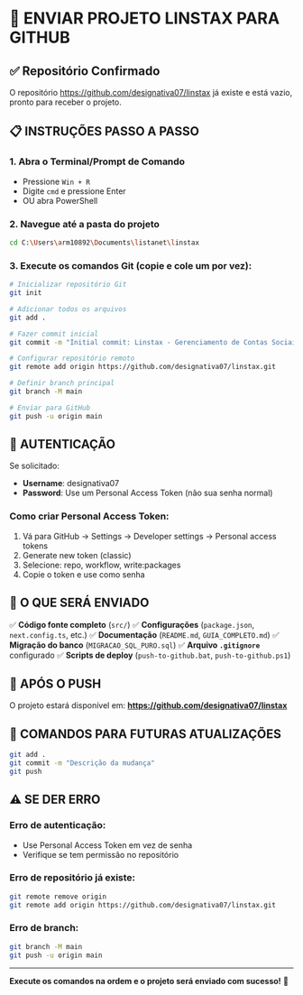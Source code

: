 # 🚀 ENVIAR PROJETO LINSTAX PARA GITHUB

## ✅ Repositório Confirmado
O repositório https://github.com/designativa07/linstax já existe e está vazio, pronto para receber o projeto.

## 📋 INSTRUÇÕES PASSO A PASSO

### 1. Abra o Terminal/Prompt de Comando
- Pressione `Win + R`
- Digite `cmd` e pressione Enter
- OU abra PowerShell

### 2. Navegue até a pasta do projeto
```bash
cd C:\Users\arm10892\Documents\listanet\linstax
```

### 3. Execute os comandos Git (copie e cole um por vez):

```bash
# Inicializar repositório Git
git init
```

```bash
# Adicionar todos os arquivos
git add .
```

```bash
# Fazer commit inicial
git commit -m "Initial commit: Linstax - Gerenciamento de Contas Sociais"
```

```bash
# Configurar repositório remoto
git remote add origin https://github.com/designativa07/linstax.git
```

```bash
# Definir branch principal
git branch -M main
```

```bash
# Enviar para GitHub
git push -u origin main
```

## 🔐 AUTENTICAÇÃO

Se solicitado:
- **Username**: designativa07
- **Password**: Use um Personal Access Token (não sua senha normal)

### Como criar Personal Access Token:
1. Vá para GitHub → Settings → Developer settings → Personal access tokens
2. Generate new token (classic)
3. Selecione: repo, workflow, write:packages
4. Copie o token e use como senha

## 📁 O QUE SERÁ ENVIADO

✅ **Código fonte completo** (`src/`)
✅ **Configurações** (`package.json`, `next.config.ts`, etc.)
✅ **Documentação** (`README.md`, `GUIA_COMPLETO.md`)
✅ **Migração do banco** (`MIGRACAO_SQL_PURO.sql`)
✅ **Arquivo `.gitignore`** configurado
✅ **Scripts de deploy** (`push-to-github.bat`, `push-to-github.ps1`)

## 🎉 APÓS O PUSH

O projeto estará disponível em:
**https://github.com/designativa07/linstax**

## 🔄 COMANDOS PARA FUTURAS ATUALIZAÇÕES

```bash
git add .
git commit -m "Descrição da mudança"
git push
```

## ⚠️ SE DER ERRO

### Erro de autenticação:
- Use Personal Access Token em vez de senha
- Verifique se tem permissão no repositório

### Erro de repositório já existe:
```bash
git remote remove origin
git remote add origin https://github.com/designativa07/linstax.git
```

### Erro de branch:
```bash
git branch -M main
git push -u origin main
```

---

**Execute os comandos na ordem e o projeto será enviado com sucesso!** 🚀
